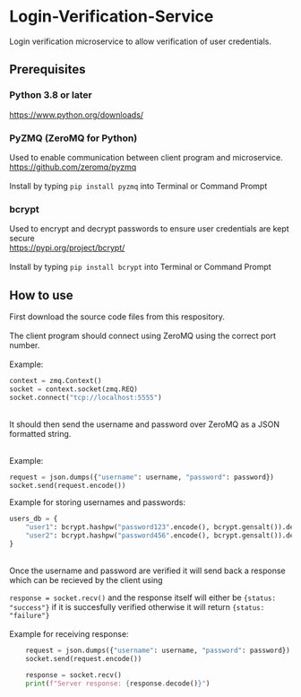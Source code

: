 # Login-Verification-Service
Login verification microservice to allow verification of user credentials.

## Prerequisites
### Python 3.8 or later
https://www.python.org/downloads/

### PyZMQ (ZeroMQ for Python)
Used to enable communication between client program and microservice.
</br>
https://github.com/zeromq/pyzmq </br>
</br>
Install by typing ```pip install pyzmq``` into Terminal or Command Prompt

### bcrypt
Used to encrypt and decrypt passwords to ensure user credentials are kept secure
</br>
https://pypi.org/project/bcrypt/ </br>
</br>
Install by typing ```pip install bcrypt``` into Terminal or Command Prompt

## How to use
First download the source code files from this respository.
</br>
</br>
The client program should connect using ZeroMQ using the correct port number.
</br>
</br>
Example:
</br>
``` python
context = zmq.Context()
socket = context.socket(zmq.REQ)
socket.connect("tcp://localhost:5555")
```

</br>
It should then send the username and password over ZeroMQ as a JSON formatted string.
</br>
</br>

Example:
</br>

``` python
request = json.dumps({"username": username, "password": password})
socket.send(request.encode())
```
Example for storing usernames and passwords:
``` python
users_db = {
    "user1": bcrypt.hashpw("password123".encode(), bcrypt.gensalt()).decode(),
    "user2": bcrypt.hashpw("password456".encode(), bcrypt.gensalt()).decode()
}
```

</br>
Once the username and password are verified it will send back a response which can be recieved by the client using 

```response = socket.recv()``` and the response itself will either be 
```{status: "success"}``` if it is succesfully verified otherwise it will return ```{status: "failure"}```
</br>
</br>
Example for receiving response:
``` python
    request = json.dumps({"username": username, "password": password})
    socket.send(request.encode())

    response = socket.recv()
    print(f"Server response: {response.decode()}")
```
